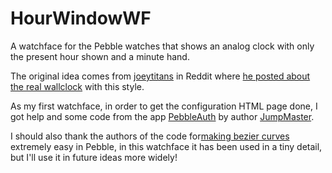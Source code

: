 # HourWindowWF
A watchface for the Pebble watches that shows an analog clock with only the present hour shown and a minute hand.

The original idea comes from [joeytitans](https://www.reddit.com/user/joeytitans) in Reddit where [he posted about the real wallclock](https://www.reddit.com/r/pebble/comments/350zoy/face_any_minimalist_faces_similar_to_this/) with this style.

As my first watchface, in order to get the configuration HTML page done, I got help and some code from the app [PebbleAuth](https://github.com/JumpMaster/PebbleAuth) by author [JumpMaster](https://github.com/JumpMaster).

I should also thank the authors of the code for[making bezier curves](https://github.com/pebble-hacks/gpath-bezier) extremely easy in Pebble, in this watchface it has been used in a tiny detail, but I'll use it in future ideas more widely!

